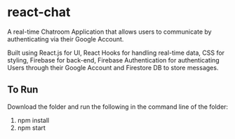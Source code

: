 # react-chat
A real-time Chatroom Application that allows users to communicate by authenticating via their Google Account.

Built using React.js for UI, React Hooks for handling real-time data, CSS for styling, Firebase for back-end, Firebase Authentication for authenticating Users through their Google Account and Firestore DB to store messages. 

## To Run
Download the folder and run the following in the command line of the folder:  
1) npm install  
2) npm start 
